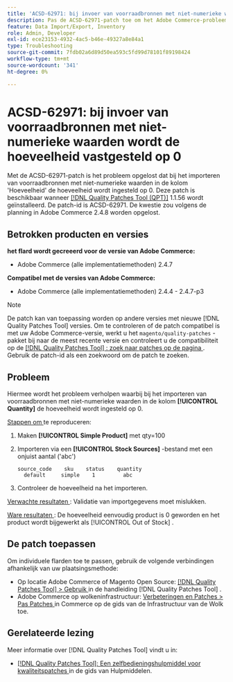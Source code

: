 ```yaml
---
title: 'ACSD-62971: bij invoer van voorraadbronnen met niet-numerieke waarden wordt de hoeveelheid vastgesteld op 0'
description: Pas de ACSD-62971-patch toe om het Adobe Commerce-probleem op te lossen. Bij het importeren van voorraadbronnen met niet-numerieke waarden in de kolom 'Hoeveelheid' wordt de hoeveelheid ingesteld op 0.
feature: Data Import/Export, Inventory
role: Admin, Developer
exl-id: ece23153-4932-4ac5-b46e-49327a8e84a1
type: Troubleshooting
source-git-commit: 7fdb02a6d89d50ea593c5fd99d78101f89198424
workflow-type: tm+mt
source-wordcount: '341'
ht-degree: 0%

---
```


# ACSD-62971: bij invoer van voorraadbronnen met niet-numerieke waarden wordt de hoeveelheid vastgesteld op 0

Met de ACSD-62971-patch is het probleem opgelost dat bij het importeren van voorraadbronnen met niet-numerieke waarden in de kolom &#39;Hoeveelheid&#39; de hoeveelheid wordt ingesteld op 0. Deze patch is beschikbaar wanneer [[!DNL Quality Patches Tool (QPT)]](/help/tools/quality-patches-tool/quality-patches-tool-to-self-serve-quality-patches.md) 1.1.56 wordt geïnstalleerd. De patch-id is ACSD-62971. De kwestie zou volgens de planning in Adobe Commerce 2.4.8 worden opgelost.

## Betrokken producten en versies

**het flard wordt gecreeerd voor de versie van Adobe Commerce:**

* Adobe Commerce (alle implementatiemethoden) 2.4.7

**Compatibel met de versies van Adobe Commerce:**

* Adobe Commerce (alle implementatiemethoden) 2.4.4 - 2.4.7-p3

>[!NOTE]
>
>De patch kan van toepassing worden op andere versies met nieuwe [!DNL Quality Patches Tool] versies. Om te controleren of de patch compatibel is met uw Adobe Commerce-versie, werkt u het `magento/quality-patches` -pakket bij naar de meest recente versie en controleert u de compatibiliteit op de [[!DNL Quality Patches Tool] : zoek naar patches op de pagina ](https://experienceleague.adobe.com/tools/commerce-quality-patches/index.html) . Gebruik de patch-id als een zoekwoord om de patch te zoeken.

## Probleem

Hiermee wordt het probleem verholpen waarbij bij het importeren van voorraadbronnen met niet-numerieke waarden in de kolom **[!UICONTROL Quantity]** de hoeveelheid wordt ingesteld op 0.

<u> Stappen om </u> te reproduceren:

1. Maken **[!UICONTROL Simple Product]** met qty=100
1. Importeren via een **[!UICONTROL Stock Sources]** -bestand met een onjuist aantal (&#39;abc&#39;)

   ```table
   source_code    sku    status    quantity
     default     simple    1         abc
   ```

1. Controleer de hoeveelheid na het importeren.

<u> Verwachte resultaten </u>:
Validatie van importgegevens moet mislukken.

<u> Ware resultaten </u>:
De hoeveelheid eenvoudig product is 0 geworden en het product wordt bijgewerkt als [!UICONTROL Out of Stock] .

## De patch toepassen

Om individuele flarden toe te passen, gebruik de volgende verbindingen afhankelijk van uw plaatsingsmethode:

* Op locatie Adobe Commerce of Magento Open Source: [[!DNL Quality Patches Tool] > Gebruik ](/help/tools/quality-patches-tool/usage.md) in de handleiding [!DNL Quality Patches Tool] .
* Adobe Commerce op wolkeninfrastructuur: [ Verbeteringen en Patches > Pas Patches ](https://experienceleague.adobe.com/docs/commerce-cloud-service/user-guide/develop/upgrade/apply-patches.html) in Commerce op de gids van de Infrastructuur van de Wolk toe.

## Gerelateerde lezing

Meer informatie over [!DNL Quality Patches Tool] vindt u in:

* [[!DNL Quality Patches Tool]: Een zelfbedieningshulpmiddel voor kwaliteitspatches ](/help/tools/quality-patches-tool/quality-patches-tool-to-self-serve-quality-patches.md) in de gids van Hulpmiddelen.

